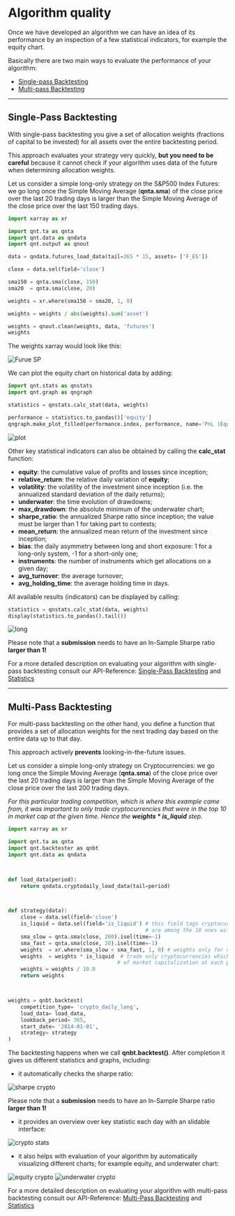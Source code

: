# Algorithm quality

Once we have developed an algorithm we can have an idea of its performance by an  inspection of a few statistical indicators, for example the equity chart.

Basically there are two main ways to evaluate the performance of your algorithm:
- [Single-pass Backtesting](#single-pass-backtesting)
- [Multi-pass Backtesting](#multi-pass-backtesting)
----

## Single-Pass Backtesting

With single-pass backtesting you give a set of allocation weights (fractions of capital to be invested) for all assets over the entire backtesting period.

This approach evaluates your strategy very quickly, **but you need to be careful** because it cannot check if your algorithm uses data of the future when determining allocation weights.

Let us consider a simple long-only strategy on the S&P500 Index Futures: we go long once the Simple Moving Average (**qnta.sma**) of the close price over the last 20 trading days is larger than the Simple Moving Average of the close price over the last 150 trading days.

```python
import xarray as xr

import qnt.ta as qnta
import qnt.data as qndata
import qnt.output as qnout

data = qndata.futures_load_data(tail=365 * 15, assets= ['F_ES'])

close = data.sel(field='close')

sma150 = qnta.sma(close, 150)
sma20  = qnta.sma(close, 20)

weights = xr.where(sma150 < sma20, 1, 0)

weights = weights / abs(weights).sum('asset')

weights = qnout.clean(weights, data, 'futures')
weights
```
The weights xarray would look like this:

![Furue SP](./pictures/F_ES_15y.png)

We can plot the equity chart on historical data by adding:

```python
import qnt.stats as qnstats
import qnt.graph as qngraph

statistics = qnstats.calc_stat(data, weights)

performance = statistics.to_pandas()['equity']
qngraph.make_plot_filled(performance.index, performance, name='PnL (Equity)')
```

![plot](./pictures/newplot.png)

Other key statistical indicators can also be obtained by calling the **calc_stat** function:

* **equity**: the cumulative value of profits and losses since inception;
* **relative_return**: the relative daily variation of **equity**;
* **volatility**: the volatility of the investment since inception (i.e. the annualized standard deviation of the daily returns);
* **underwater**: the time evolution of drawdowns;
* **max_drawdown**: the absolute minimum of the underwater chart;
* **sharpe_ratio**: the annualized Sharpe ratio since inception; the value must be larger than 1 for taking part to contests;
* **mean_return**: the annualized mean return of the investment since inception;
* **bias**: the daily asymmetry between long and short exposure: 1 for a long-only system, -1 for a short-only one;
* **instruments**: the number of instruments which get allocations on a given day;
* **avg_turnover**: the average turnover;
* **avg_holding_time**: the average holding time in days.


All available results (indicators) can be displayed by calling:
```python
statistics = qnstats.calc_stat(data, weights)
display(statistics.to_pandas().tail())
```
![long](./pictures/long.png)

Please note that a **submission** needs to have an In-Sample Sharpe ratio **larger than 1!**

For a more detailed description on evaluating your algorithm with single-pass backtesting consult our API-Reference: [Single-Pass Backtesting](https://quantiacs.com/documentation/en/reference/evaluation.html#single-pass-backtesting) and [Statistics](https://quantiacs.com/documentation/en/reference/evaluation.html#statistics)

----

## Multi-Pass Backtesting
For multi-pass backtesting on the other hand, you define a function that provides a set of allocation weights for the next trading day based on the entire data up to that day.

This approach actively **prevents** looking-in-the-future issues.

Let us consider a simple long-only strategy on Cryptocurrencies: we go long once the Simple Moving Average (**qnta.sma**) of the close price over the last 20 trading days is larger than the Simple Moving Average of the close price over the last 200 trading days.


*For this particular trading competition, which is where this example came from, it was important to only trade cryptocurrencies that were in the top 10 in market cap at the given time. Hence the* ***weights * is_liquid*** *step.*

```python
import xarray as xr

import qnt.ta as qnta
import qnt.backtester as qnbt
import qnt.data as qndata



def load_data(period):
    return qndata.cryptodaily_load_data(tail=period)



def strategy(data):
    close = data.sel(field='close')
    is_liquid = data.sel(field='is_liquid') # this field tags cryptocurrencies which, at a given point in time,
                                            # are among the 10 ones with the largest market capitalization
    sma_slow = qnta.sma(close, 200).isel(time=-1)
    sma_fast = qnta.sma(close, 20).isel(time=-1)
    weights  = xr.where(sma_slow < sma_fast, 1, 0) # weights only for one trading day
    weights  = weights * is_liquid  # trade only cryptocurrencies which were among the top 10 in terms
                                   # of market capitalization at each point in time
    weights = weights / 10.0
    return weights



weights = qnbt.backtest(
    competition_type= 'crypto_daily_long',
    load_data= load_data,
    lookback_period= 365,
    start_date= '2014-01-01',
    strategy= strategy
)
```
The backtesting happens when we call **qnbt.backtest()**. After completion it gives us different statistics and graphs, including:
* it automatically checks the sharpe ratio:


![sharpe crypto](./pictures/crypto_sharpe.png)

Please note that a **submission** needs to have an In-Sample Sharpe ratio **larger than 1!**

* it provides an overview over key statistic each day with an slidable interface:


![crypto stats](./pictures/crypto_stats.png)

* it also helps with evaluation of your algorithm by automatically visualizing different charts; for example equity, and underwater chart:

![equity crypto](./pictures/crypto_equity.png)
![underwater crypto](./pictures/crypto_underwater.png)

For a more detailed description on evaluating your algorithm with multi-pass backtesting consult our API-Reference: [Multi-Pass Backtesting](https://quantiacs.com/documentation/en/reference/evaluation.html#multi-pass-backtesting) and [Statistics](https://quantiacs.com/documentation/en/reference/evaluation.html#statistics)
